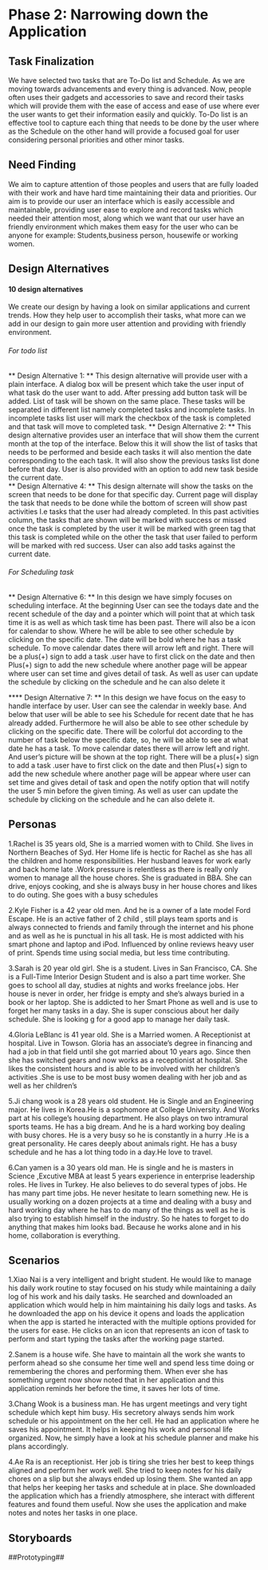 # Phase 2: Narrowing down the Application

## Task Finalization
We have selected two tasks that are To-Do list and Schedule. As we are moving towards advancements and every thing is advanced. Now, people often uses their gadgets and accessories to save and record their tasks which will provide them with the ease of access and ease of use where ever the user wants to get their information easily and quickly.
To-Do list is an effective tool to capture each thing that needs to be done by the user where as the Schedule on the other hand will provide a focused goal for user considering personal priorities and other minor tasks.

## Need Finding
We aim to capture attention of those peoples and users that are fully loaded with their work and have hard time maintaining their data and priorities. Our aim is to provide our user an interface which is easily accessible and maintainable, providing user ease to explore and record tasks which needed their attention most, along which we want that our user have an friendly  environment which makes them easy for the user who can be anyone for example: Students,business person, housewife or working women.  

## Design Alternatives

#### 10 design alternatives
We create our design by having a look on similar applications and current trends. How they help user to accomplish their tasks, what more can we add in our design to gain more user attention and providing with friendly environment.

###### For todo list
** Design Alternative 1: **
This design alternative will provide user with a plain interface. A dialog box will be present which take the user input of what task do the user want to add. After pressing add button task will be added. List of task will be shown on the same place. These tasks will be separated in different list namely completed tasks and incomplete tasks. In incomplete tasks list user will mark the checkbox of the task is completed and that task will move to completed task. 
** Design Alternative 2: **
This design alternative provides user an interface that will show them the current month at the top of the interface. Below this it will show the list of tasks that needs to be performed and beside each tasks it will also mention the date corresponding to the each task. It will also show the previous tasks list done before that day. User is also provided with an option to add new task beside the current date.   
** Design Alternative 4: **
This design alternate will show the tasks on the screen that needs to be done for that specific day. Current page will display the task that needs to be done while the bottom of screen will show past activities I.e tasks that the user had already completed. In this past activities column, the tasks that are shown will be marked with success or missed once the task is completed by the user it will be marked with green tag that this task is completed while on the other the task that user failed to perform will be marked with red success. User can also add tasks against the current date.

###### For Scheduling task

** Design Alternative 6: **
In this design we have simply focuses on scheduling interface. At the beginning User can see the todays date and the recent schedule of the day and a pointer which will point that at which task time it is as well as which task time has been past. There will also be a icon for calendar to show. Where he will be able to see other schedule by clicking on the specific date. The date will be bold where he has a task schedule. To move calendar dates there will arrow left and right. There will be a  plus(+) sign to add a task .user have to first click on the date and then Plus(+) sign to add the new schedule where another page will be appear where user can set time and gives detail of task. As well as user can update the schedule by clicking on the schedule and he can also delete it

**** Design Alternative 7: **
In this design we have focus on the easy to handle interface by user. User can see the calendar in weekly base. And below that user will be able to see his Schedule for recent date that he has already added. Furthermore he will also be able to see other schedule by clicking on the specific date. There will be colorful dot according to the number of task below the specific date, so, he will be able to see at what date he has a task. To move calendar dates there will arrow left and right. And user’s picture will be shown at the top right. There will be a  plus(+) sign to add a task .user have to first click on the date and then Plus(+) sign to add the new schedule where another page will be appear where user can set time and gives detail of task and open the notify option that will notify the user 5 min before the given timing. As well as user can update the schedule by clicking on the schedule and he can also delete it.

## Personas

1.Rachel is 35 years old, She is a married women with to Child. She lives in Northern Beaches of Syd. Her Home life is hectic for Rachel as she has all the children and home responsibilities. Her husband leaves for work early and back home late .Work pressure is relentless as there is really only women to manage all the house chores. She is graduated in BBA. She can drive, enjoys cooking, and she is always busy in her house chores and likes to do outing. She goes with a busy schedules 

2.Kyle Fisher is a 42 year old men. And he is a owner of a late model Ford Escape. He is an active father of 2 child , still plays team sports and is always connected to friends and family through the internet and his phone and as well as he is punctual in his all task. He is most addicted with his smart phone and laptop and iPod. Influenced by online reviews heavy user of print.  Spends time using social media, but less time contributing.

3.Sarah is 20 year old girl. She is a student. Lives in San Francisco, CA. She is a Full-Time Interior Design Student and is also a part time worker. She goes to school all day, studies at nights and works freelance jobs. Her house is never in order, her fridge is empty and she’s always buried in a book or her laptop. She is addicted to her Smart Phone as well and is use to forget her many tasks in a day. She is super conscious about her daily schedule. She is looking g for a good app to manage her daily task.

4.Gloria LeBlanc is 41 year old. She is a Married women. A Receptionist at hospital. Live in Towson. Gloria has an associate’s degree in financing and had a job in that field until she got married about 10 years ago. Since then she has switched gears and now works as a receptionist at hospital. She likes the consistent hours and is able to be involved with her children’s  activities .She is use to be most busy women dealing with her job and as well as her children’s


5.Ji chang wook is a 28 years old student. He is Single and an Engineering major. He lives in Korea.He is a sophomore at College University. And Works part  at his college’s housing department. He also plays on two intramural sports teams. He has a big dream. And he is a hard working boy dealing with busy chores. He is a very busy so he is constantly in a hurry .He is a great personality. He cares deeply about animals right. He has a busy schedule and he has a lot thing todo in a day.He love to travel.

6.Can yamen is a 30 years old man. He is single and he is masters in Science ,Excutive MBA at least 5 years experience in enterprise leadership roles. He lives in Turkey. He also believes to do several types of jobs. He has many part time jobs. He never hesitate to learn something new. He is usually working on a dozen projects at a time and dealing with a busy and hard working day where he has to do many of the things  as well as he is also trying to establish himself in the industry. So he hates to forget to do anything that makes him looks bad. Because he works alone and in his home, collaboration is everything.

## Scenarios

1.Xiao Nai is a very intelligent and bright student. He would like to manage his daily work routine to stay focused on his study while maintaining a daily log of his work and his daily tasks. He searched and downloaded an application which would help in him maintaining his daily logs and tasks. As he downloaded the app on his device it opens and loads the application when the app is started he interacted with the multiple options provided for the users for ease. He clicks on an icon that represents an icon of task to perform and start typing the tasks after the working page started.

2.Sanem is a house wife. She have to maintain all the work she wants to perform ahead so she consume her time well and spend less time doing or remembering the chores and performing them. When ever she has something urgent now show noted that in her application and this application reminds her before the time, it saves her lots of time.

3.Chang Wook is a business man. He has urgent meetings and very tight schedule which kept him busy. His secretory always sends him work schedule or his appointment on the her cell. He had an application where he saves his appointment. It helps in keeping his work and personal life organized. Now, he simply have a look at his schedule planner and make his plans accordingly.

4.Ae Ra is an receptionist. Her job is tiring she tries her best to keep things aligned and perform her work well. She tried to keep notes for his daily chores on a slip but she always ended up losing them. She wanted an app that helps her keeping her tasks and schedule at in place. She downloaded the application which has a friendly atmosphere, she interact with different features and found them useful. Now she uses the application and make notes and notes her tasks in one place.

## Storyboards

##Prototyping##

